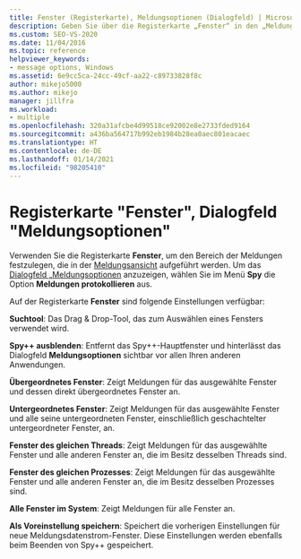 ```yaml
---
title: Fenster (Registerkarte), Meldungsoptionen (Dialogfeld) | Microsoft-Dokumentation
description: Geben Sie über die Registerkarte „Fenster“ in den „Meldungsoptionen“ an, für welche Fenster Meldungen angezeigt werden sollen. Außerdem finden Sie hier Beschreibungen der Einstellungen.
ms.custom: SEO-VS-2020
ms.date: 11/04/2016
ms.topic: reference
helpviewer_keywords:
- message options, Windows
ms.assetid: 6e9cc5ca-24cc-49cf-aa22-c89733828f8c
author: mikejo5000
ms.author: mikejo
manager: jillfra
ms.workload:
- multiple
ms.openlocfilehash: 320a31afcbe4d99518ce92002e8e2733fded9164
ms.sourcegitcommit: a436ba564717b992eb1984b28ea0aec801eacaec
ms.translationtype: HT
ms.contentlocale: de-DE
ms.lasthandoff: 01/14/2021
ms.locfileid: "98205410"
---
```

# <a name="windows-tab-message-options-dialog-box"></a>Registerkarte "Fenster", Dialogfeld "Meldungsoptionen"
Verwenden Sie die Registerkarte **Fenster**, um den Bereich der Meldungen festzulegen, die in der [Meldungsansicht](../debugger/messages-view.md) aufgeführt werden. Um das [Dialogfeld „Meldungsoptionen](../debugger/message-options-dialog-box.md) anzuzeigen, wählen Sie im Menü **Spy** die Option **Meldungen protokollieren** aus.

 Auf der Registerkarte **Fenster** sind folgende Einstellungen verfügbar:

 **Suchtool**: Das Drag & Drop-Tool, das zum Auswählen eines Fensters verwendet wird.

 **Spy++ ausblenden**: Entfernt das Spy++-Hauptfenster und hinterlässt das Dialogfeld **Meldungsoptionen** sichtbar vor allen Ihren anderen Anwendungen.

 **Übergeordnetes Fenster**: Zeigt Meldungen für das ausgewählte Fenster und dessen direkt übergeordnetes Fenster an.

 **Untergeordnetes Fenster**: Zeigt Meldungen für das ausgewählte Fenster und alle seine untergeordneten Fenster, einschließlich geschachtelter untergeordneter Fenster, an.

 **Fenster des gleichen Threads**: Zeigt Meldungen für das ausgewählte Fenster und alle anderen Fenster an, die im Besitz desselben Threads sind.

 **Fenster des gleichen Prozesses**: Zeigt Meldungen für das ausgewählte Fenster und alle anderen Fenster an, die im Besitz desselben Prozesses sind.

 **Alle Fenster im System**: Zeigt Meldungen für alle Fenster an.

 **Als Voreinstellung speichern**: Speichert die vorherigen Einstellungen für neue Meldungsdatenstrom-Fenster. Diese Einstellungen werden ebenfalls beim Beenden von Spy++ gespeichert.